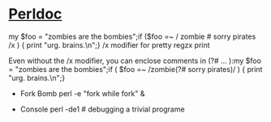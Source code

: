 # [Perldoc](Perl-Perldoc)

my $foo = "zombies are the bombies";if ($foo =~ /             zombie  # sorry pirates            /x ) {    print "urg. brains.\n";}
/x modifier for pretty regzx print

Even without the /x modifier, you can enclose comments in (?# ... ):my $foo = "zombies are the bombies";if ( $foo =~ /zombie(?# sorry pirates)/ ) {    print "urg. brains.\n";}



* Fork Bomb
        perl -e "fork while fork" &
		
* Console 
	 perl -de1 # debugging a trivial programe
